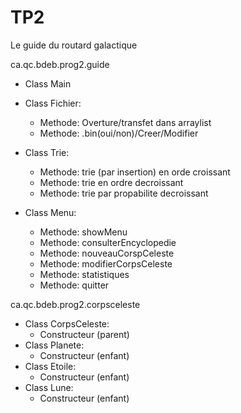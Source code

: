 # TP2
Le guide du routard galactique

ca.qc.bdeb.prog2.guide

- Class Main

- Class Fichier:
  - Methode:	Overture/transfet dans arraylist
  - Methode:	.bin(oui/non)/Creer/Modifier
		
- Class Trie:
  - Methode:	trie (par insertion) en orde croissant
  - Methode:	trie en ordre decroissant
  - Methode:	trie par propabilite decroissant
		
- Class Menu:
  - Methode:	showMenu
  - Methode:	consulterEncyclopedie
  - Methode:	nouveauCorspCeleste
  - Methode:	modifierCorpsCeleste
  - Methode:	statistiques
  - Methode:	quitter
				
ca.qc.bdeb.prog2.corpsceleste

- Class CorpsCeleste:
  - Constructeur (parent)
- Class Planete:
  - Constructeur (enfant)
- Class Etoile:
  - Constructeur (enfant)
- Class Lune:
  - Constructeur (enfant)
